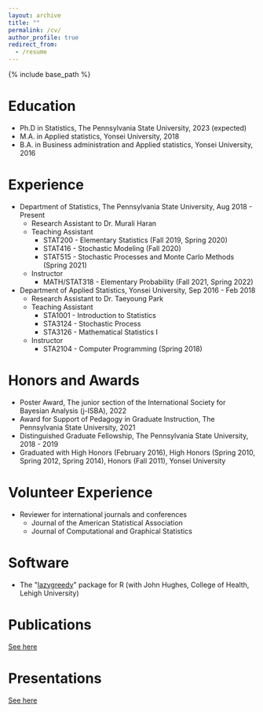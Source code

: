 ```yaml
---
layout: archive
title: ""
permalink: /cv/
author_profile: true
redirect_from:
  - /resume
---
```


{% include base_path %}

Education
======
* Ph.D in Statistics, The Pennsylvania State University, 2023 (expected)
* M.A. in Applied statistics, Yonsei University, 2018
* B.A. in Business administration and Applied statistics, Yonsei University, 2016


Experience
======
* Department of Statistics, The Pennsylvania State University, Aug 2018 - Present
  - Research Assistant to Dr. Murali Haran
  - Teaching Assistant
    + STAT200 - Elementary Statistics (Fall 2019, Spring 2020)
    + STAT416 - Stochastic Modeling (Fall 2020)
    + STAT515 - Stochastic Processes and Monte Carlo Methods (Spring 2021)
  - Instructor
    + MATH/STAT318 - Elementary Probability (Fall 2021, Spring 2022)
* Department of Applied Statistics, Yonsei University, Sep 2016 - Feb 2018
  - Research Assistant to Dr. Taeyoung Park
  - Teaching Assistant
    + STA1001 - Introduction to Statistics
    + STA3124 - Stochastic Process
    + STA3126 - Mathematical Statistics I
  - Instructor
    + STA2104 - Computer Programming (Spring 2018)



Honors and Awards
======
* Poster Award, The junior section of the International Society for Bayesian Analysis (j-ISBA), 2022
* Award for Support of Pedagogy in Graduate Instruction, The Pennsylvania State University, 2021
* Distinguished Graduate Fellowship, The Pennsylvania State University, 2018 - 2019
* Graduated with High Honors (February 2016), High Honors (Spring 2010, Spring 2012, Spring 2014), Honors (Fall 2011), Yonsei University


Volunteer Experience
======
* Reviewer for international journals and conferences
  - Journal of the American Statistical Association
  - Journal of Computational and Graphical Statistics


Software
======
* The "[lazygreedy](https://cran.r-project.org/web/packages/lazygreedy/lazygreedy.pdf)" package for R (with John Hughes, College of Health, Lehigh University)


Publications
======
[See here](https://bokgyeong.github.io/publications/)


Presentations
======
[See here](https://bokgyeong.github.io/talks/)


<!--
Skills
======
* Skill 1
* Skill 2
  * Sub-skill 2.1
  * Sub-skill 2.2
  * Sub-skill 2.3
* Skill 3

Publications
======
  <ul>{% for post in site.publications %}
    {% include archive-single-cv.html %}
  {% endfor %}</ul>
  
Talks
======
  <ul>{% for post in site.talks %}
    {% include archive-single-talk-cv.html %}
  {% endfor %}</ul>
  
Teaching
======
  <ul>{% for post in site.teaching %}
    {% include archive-single-cv.html %}
  {% endfor %}</ul>
  
Service and leadership
======
* Currently signed in to 43 different slack teams
-->
